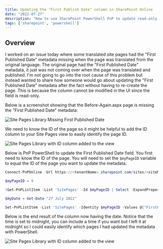 ```yaml
---
title: Updating the "First Publish Date" column in SharePoint Online
date: "2022-07-27"
description: "How to use SharePoint PowerShell PnP to update read-only column First Publish Date"
tags: ['sharepoint', 'powershell']
---
```


## Overview

I worked on an issue today where some translated site pages had the "First Published Date" metadata missing when the page was translated from the original language. The original page had the "First Published Date" metadata, it just was not coming over when the page was translated and published. I'm not going to go into the root cause of this problem but instead wanted to share how someone would go about updating the "First Published Date" metadata after the fact without having to re-create the page. This is because the column cannot be modified in the UI since the field is read-only.

Below is a screenshot showing that the Before-Again.aspx page is missing the "First Published Date" metadata:

![Site Pages Library Missing First Published Date](/assets/sitepages-library-pl-missing-first-publish-date.png)

We need to know the ID of the page so it might be helpful to add the ID column to your Site Pages view to easily identify the page ID.

![Site Pages Library with ID column added to the view](/assets/sitepages-library-pl-id-column.png)

Below is PnP PowerShell to update the First Published Date field. You first need to know the ID of the page. You will need to set the `$myPageID` variable to equal the ID of the page you want to update the metadata.

```PowerShell
Connect-PnPOnline -Url https://<tenantName>.sharepoint.com/sites/<siteName> -UseWebLogin

$myPageID = 9

(Get-PnPListItem -List 'SitePages' -Id $myPageID | Select -ExpandProperty FieldValues).Get_Item("FirstPublishedDate")

$myDate = Get-Date "27 July 2022"

Set-PnPListItem -List 'SitePages' -Identity $myPageID -Values @{"FirstPublishedDate"=$myDate}
```

Below is the end result of the column now having the date. Notice that the time is set to midnight, you can include a time if you want but I left it at midnight so I could easily identify which pages I had updated the metadata with PowerShell.

![Site Pages Library with ID column added to the view](/assets/sitepages-library-pl-has-first-published-after-ps.png)
